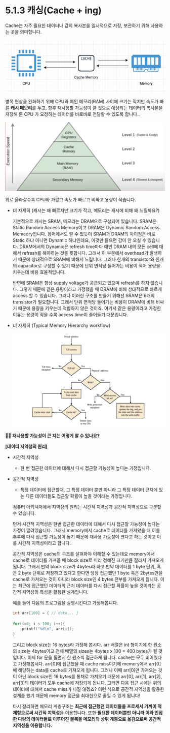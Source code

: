 # 5.1.3 캐싱(Cache + ing)

Cache는 자주 필요한 데이터나 값의 복사본을 일시적으로 저장, 보관하기 위해 사용하는 곳을 의미합니다.

![](images/1.3.1_cache_architecture.png)

병목 현상을 완화하기 위해 CPU와 메인 메모리(RAM) 사이에 크기는 작지만 속도가 빠른 **캐시 메모리**를 두고, 향후 재사용할 가능성이 클 것으로 예상되는 데이터의 복사본을 저장해 둔 CPU 가 요청하는 데이터를 바로바로 전달할 수 있도록 합니다.. 

![위로 올라갈수록 CPU와 가깝고 속도가 빠르고 비싸고 용량이 작습니다.](images/1.3.2_memory.png)

위로 올라갈수록 CPU와 가깝고 속도가 빠르고 비싸고 용량이 작습니다.

- 더 자세히 (캐시는 왜 빠르지만 크기가 작고, 메모리는 캐시에 비해 왜 느릴까요?)
    
    기본적으로 캐시는 SRAM, 메모리는 DRAM으로 구성되어 있습니다. SRAM은 Static Random Access Memory이고 DRAM은 Dynamic Random Access Memeory입니다. 용어에서도 알 수 있듯이 SRAM과 DRAM의 차이점은 바로 Static 하냐 아니면 Dynamic 하냐인데요, 이것만 들으면 감이 안 오실 수 있습니다. DRAM에서의 Dynamic은 refresh time마다 매번 DRAM 내의 모든 cell에 대해서 refresh를 해야하는 것을 뜻합니다. 그래서 이 부분에서 overhead가 발생하기 때문에 상대적으로 SRAM에 비해서 느립니다. 그러나 한개의 transistor와 한개의 capacitor로 구성할 수 있기 때문에 단위 면적당 들어가는 비용이 적어 용량을 키우는데 비용 효율적입니다. 
    
    반면에 SRAM은 항상 supply voltage가 공급되고 있으며 refresh를 하지 않습니다. 그렇기 때문에 같은 용량이라고 가정했을 때 DRAM에 비해 상대적으로 빠르게 access 할 수 있습니다. 그러나 이러한 구조를 만들기 위해선 SRAM은 6개의 transistor가 필요합니다. 그래서 단위 면적당 들어가는 비용이 DRAM에 비해 비싸기 때문에 용량을 키우는데 적합하지 않은 것이죠. 여기서 같은 용량이라고 가정한 이유는 용량이 작을 수록 access time이 줄어들기 때문입니다.
    
- 더 자세히 (Typical Memory Hierarchy workflow)
    
    ![](images/1.3.3_memory_hierarchy_workflow.png)
    

🤷‍♂️ **재사용할 가능성이 큰 지는 어떻게 알 수 있나요?**

**[데이터 지역성의 원리]**

- 시간적 지역성
    - 한 번 접근한 데이터에 대해서 다시 접근할 가능성이 높다는 가정입니다.
- 공간적 지역성
    - 특정 데이터에 접근할때, 그 특정 데이터 뿐만 아니라 그 특정 데이터 근처에 있는 다른 데이터들도 접근할 확률이 높을 것이라는 가정입니다.
    
    컴퓨터 아키텍처에서 지역성의 원리는 시간적 지역성과 공간적 지역성으로 구분할 수 있습니다. 
    
    먼저 시간적 지역성은 한번 접근한 데이터에 대해서 다시 접근할 가능성이 높다는 가정이 깔려있습니다. 그래서 memory에서 cache로 데이터를 가져왔을 때 이를 추후에 다시 접근할 가능성이 높기 때문에 재사용 가능성이 크다고 하는 것이고 이를 시간적 지역성이라고 합니다.
    
    공간적 지역성은 cache의 구조를 살펴봐야 이해할 수 있는데요 memory에서 cache로 데이터를 가져올 때 block size로 미리 정해진 크기만큼 잘라서 가져오게 됩니다. 그래서 만약 block size가 4bytes라 하고 만약 데이터를 1 byte 단위, 혹은 2 byte 단위로 저장하고 있다고 한다면 당장 접근했던 1 byte 혹은 2bytes만을 cache로 가져오는 것이 아니라 block size인 4 bytes 전부를 가져오게 됩니다. 이는 최근에 접근했던 데이터의 근처 데이터를 다시 접근할 확률이 높을 것이라는 공간적 지역성의 특성을 활용한 설계입니다. 
    
    예를 들어 다음의 프로그램을 실행시킨다고 가정해봅니다. 
    
    ```c
    int arr[100] = { // data... }
    
    for(i=0; i < 100; i++){
    	printf("%d\n", arr[i]);
    }
    ```
    
    그리고 block size는 16 bytes라 가정해 봅시다. arr 배열은 int 형이기에 한 원소의 size는 4bytes이고 전체 배열의 sizes는 4bytes x 100 = 400 bytes가 될 것입니다. 이제 for 문을 돌면서 한 원소씩 접근하게 됩니다. cache는 모두 비어있다고 가정해봅시다. arr[0]에 접근했을 때 cache miss이기에 memory에서 arr[0]에 해당하는 data를 cache로 가져오게 됩니다. 그러나 이때 arr[0]만 가져오는 것이 아닌 block size인 16 bytes를 통채로 가져오기 때문에 arr[0], arr[1], arr[2], arr[3]의 데이터가 모두 cache에 저장되게 됩니다. 그러면 다음 접근 시에는 위의 데이터에 대해서 cache miss가 나질 않겠죠? 이런 식으로 공간적 지역성을 활용한 설계를 했기 때문에 memory 접근을 최대한으로 줄일 수 있게 됩니다!
    
    다시 정리하면 메모리 계층구조는 **최근에 접근했던 데이터들을 프로세서 가까이 적재함으로써 시간적 지역성**을 이용합니다. 또한 **필요한 데이터뿐만 아니라 이와 인접한 다량의 데이터들로 이루어진 블록을 메모리의 상위 계층으로 옮김으로써 공간적 지역성을 이용합니다.**